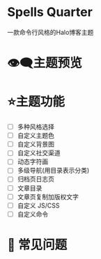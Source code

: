 

# Spells Quarter

一款命令行风格的Halo博客主题

# 👁️‍🗨️主题预览

# ⭐主题功能

- [ ] 多种风格选择
- [ ] 自定义主题色
- [ ] 自定义背景图
- [ ] 自定义社交渠道
- [ ] 动态字符画
- [ ] 多级导航(用目录表示分类)
- [ ] 归档页日志页
- [ ] 文章目录
- [ ] 文章页复制加版权文字
- [ ] 自定义 JS/CSS
- [ ] 自定义命令

# 🤔 常见问题



